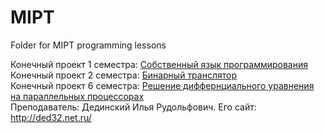 # MIPT
Folder for MIPT programming lessons

Конечный проект 1 семестра: [Собственный язык программирования](1_semestr/Recursive) \
Конечный проект 2 семестра: [Бинарный транслятор](2_semestr/RealAsmTranslator) \
Конечный проект 6 семестра: [Решение диффернциального уравнения на параллельных процессорах](6_semestr/laboratory)
\
Преподаватель: Дединский Илья Рудольфович. Его сайт: http://ded32.net.ru/
